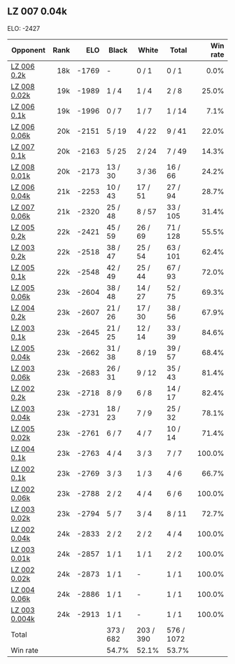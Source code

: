 ## LZ 007 0.04k ##

ELO: -2427

Opponent | Rank | ELO | Black | White | Total | Win rate
---------|-----:|----:|-------|-------|-------|-------:
[LZ 006 0.2k](LZ%20006%200.2k.md) | 18k | -1769 | - | 0 / 1 | 0 / 1 | 0.0%
[LZ 008 0.02k](LZ%20008%200.02k.md) | 19k | -1989 | 1 / 4 | 1 / 4 | 2 / 8 | 25.0%
[LZ 006 0.1k](LZ%20006%200.1k.md) | 19k | -1996 | 0 / 7 | 1 / 7 | 1 / 14 | 7.1%
[LZ 006 0.06k](LZ%20006%200.06k.md) | 20k | -2151 | 5 / 19 | 4 / 22 | 9 / 41 | 22.0%
[LZ 007 0.1k](LZ%20007%200.1k.md) | 20k | -2163 | 5 / 25 | 2 / 24 | 7 / 49 | 14.3%
[LZ 008 0.01k](LZ%20008%200.01k.md) | 20k | -2173 | 13 / 30 | 3 / 36 | 16 / 66 | 24.2%
[LZ 006 0.04k](LZ%20006%200.04k.md) | 21k | -2253 | 10 / 43 | 17 / 51 | 27 / 94 | 28.7%
[LZ 007 0.06k](LZ%20007%200.06k.md) | 21k | -2320 | 25 / 48 | 8 / 57 | 33 / 105 | 31.4%
[LZ 005 0.2k](LZ%20005%200.2k.md) | 22k | -2421 | 45 / 59 | 26 / 69 | 71 / 128 | 55.5%
[LZ 003 0.2k](LZ%20003%200.2k.md) | 22k | -2518 | 38 / 47 | 25 / 54 | 63 / 101 | 62.4%
[LZ 005 0.1k](LZ%20005%200.1k.md) | 22k | -2548 | 42 / 49 | 25 / 44 | 67 / 93 | 72.0%
[LZ 005 0.06k](LZ%20005%200.06k.md) | 23k | -2604 | 38 / 48 | 14 / 27 | 52 / 75 | 69.3%
[LZ 004 0.2k](LZ%20004%200.2k.md) | 23k | -2607 | 21 / 26 | 17 / 30 | 38 / 56 | 67.9%
[LZ 003 0.1k](LZ%20003%200.1k.md) | 23k | -2645 | 21 / 25 | 12 / 14 | 33 / 39 | 84.6%
[LZ 005 0.04k](LZ%20005%200.04k.md) | 23k | -2662 | 31 / 38 | 8 / 19 | 39 / 57 | 68.4%
[LZ 003 0.06k](LZ%20003%200.06k.md) | 23k | -2683 | 26 / 31 | 9 / 12 | 35 / 43 | 81.4%
[LZ 002 0.2k](LZ%20002%200.2k.md) | 23k | -2718 | 8 / 9 | 6 / 8 | 14 / 17 | 82.4%
[LZ 003 0.04k](LZ%20003%200.04k.md) | 23k | -2731 | 18 / 23 | 7 / 9 | 25 / 32 | 78.1%
[LZ 005 0.02k](LZ%20005%200.02k.md) | 23k | -2761 | 6 / 7 | 4 / 7 | 10 / 14 | 71.4%
[LZ 004 0.1k](LZ%20004%200.1k.md) | 23k | -2763 | 4 / 4 | 3 / 3 | 7 / 7 | 100.0%
[LZ 002 0.1k](LZ%20002%200.1k.md) | 23k | -2769 | 3 / 3 | 1 / 3 | 4 / 6 | 66.7%
[LZ 002 0.06k](LZ%20002%200.06k.md) | 23k | -2788 | 2 / 2 | 4 / 4 | 6 / 6 | 100.0%
[LZ 003 0.02k](LZ%20003%200.02k.md) | 23k | -2794 | 5 / 7 | 3 / 4 | 8 / 11 | 72.7%
[LZ 002 0.04k](LZ%20002%200.04k.md) | 24k | -2833 | 2 / 2 | 2 / 2 | 4 / 4 | 100.0%
[LZ 003 0.01k](LZ%20003%200.01k.md) | 24k | -2857 | 1 / 1 | 1 / 1 | 2 / 2 | 100.0%
[LZ 002 0.02k](LZ%20002%200.02k.md) | 24k | -2873 | 1 / 1 | - | 1 / 1 | 100.0%
[LZ 004 0.06k](LZ%20004%200.06k.md) | 24k | -2886 | 1 / 1 | - | 1 / 1 | 100.0%
[LZ 003 0.004k](LZ%20003%200.004k.md) | 24k | -2913 | 1 / 1 | - | 1 / 1 | 100.0%
Total | | | 373 / 682 | 203 / 390 | 576 / 1072 | 
Win rate| | | 54.7% | 52.1% | 53.7% | 
